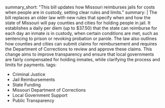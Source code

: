 summary_short: "This bill updates how Missouri reimburses jails for costs when people are in custody, setting clear rules and limits."
summary: |
  The bill replaces an older law with new rules that specify when and how the state of Missouri will pay counties and cities for holding people in jail. It establishes a daily per diem (up to $37.50) that the state can reimburse for each day an inmate is in custody, when certain conditions are met, such as sentencing to prison or revoking probation or parole. The law also outlines how counties and cities can submit claims for reimbursement and requires the Department of Corrections to review and approve these claims. This change aims to improve transparency and ensure that local governments are fairly compensated for holding inmates, while clarifying the process and limits for payments.
tags:
  - Criminal Justice
  - Jail Reimbursements
  - State Funding
  - Missouri Department of Corrections
  - Local Government Support
  - Public Transparency
